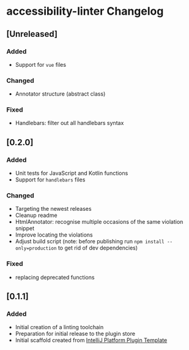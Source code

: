 <!-- Keep a Changelog guide -> https://keepachangelog.com -->

# accessibility-linter Changelog

## [Unreleased]
### Added
- Support for `vue` files

### Changed
- Annotator structure (abstract class)

### Fixed
- Handlebars: filter out all handlebars syntax

## [0.2.0]
### Added
- Unit tests for JavaScript and Kotlin functions
- Support for `handlebars` files

### Changed
- Targeting the newest releases
- Cleanup readme
- HtmlAnnotator: recognise multiple occasions of the same violation snippet
- Improve locating the violations
- Adjust build script (note: before publishing run `npm install --only=production` to get rid of dev dependencies)

### Fixed
- replacing deprecated functions

## [0.1.1]
### Added
- Initial creation of a linting toolchain
- Preparation for initial release to the plugin store
- Initial scaffold created from [IntelliJ Platform Plugin Template](https://github.com/JetBrains/intellij-platform-plugin-template)